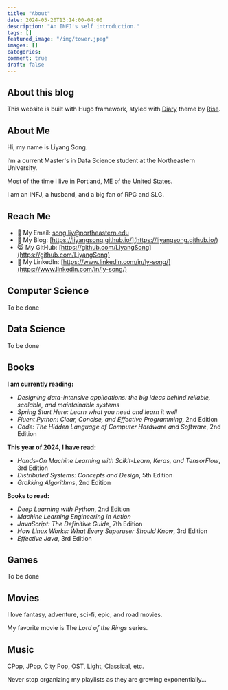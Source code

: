 ```yaml
---
title: "About"
date: 2024-05-20T13:14:00-04:00
description: "An INFJ's self introduction."
tags: []
featured_image: "/img/tower.jpeg"
images: []
categories:
comment: true
draft: false
---
```


## About this blog

This website is built with Hugo framework, styled with [Diary](https://github.com/amazingrise/hugo-theme-diary/) theme by [Rise](https://risehere.net/).

## About Me

Hi, my name is Liyang Song.

I’m a current Master's in Data Science student at the Northeastern University.

Most of the time I live in Portland, ME of the United States.

I am an INFJ, a husband, and a big fan of RPG and SLG.

## Reach Me

- 📧 My Email: [song.liy@northeastern.edu](mailto:song.liy@northeastern.edu)
- 🌠 My Blog: [https://liyangsong.github.io/](https://liyangsong.github.io/)
- 😸 My GitHub: [https://github.com/LiyangSong](https://github.com/LiyangSong)
- 💼 My LinkedIn: [https://www.linkedin.com/in/ly-song/](https://www.linkedin.com/in/ly-song/)

## Computer Science

To be done

## Data Science

To be done

## Books

**I am currently reading:**
- *Designing data-intensive applications: the big ideas behind reliable, scalable, and maintainable systems*
- *Spring Start Here: Learn what you need and learn it well*
- *Fluent Python: Clear, Concise, and Effective Programming*, 2nd Edition
- *Code: The Hidden Language of Computer Hardware and Software*, 2nd Edition

**This year of 2024, I have read:**
- *Hands-On Machine Learning with Scikit-Learn, Keras, and TensorFlow*, 3rd Edition
- *Distributed Systems: Concepts and Design*, 5th Edition
- *Grokking Algorithms*, 2nd Edition

**Books to read:**
- *Deep Learning with Python*, 2nd Edition
- *Machine Learning Engineering in Action*
- *JavaScript: The Definitive Guide*, 7th Edition
- *How Linux Works: What Every Superuser Should Know*, 3rd Edition
- *Effective Java*, 3rd Edition

## Games

To be done

## Movies

I love fantasy, adventure, sci-fi, epic, and road movies.

My favorite movie is The *Lord of the Rings* series.

## Music

CPop, JPop, City Pop, OST, Light, Classical, etc.

Never stop organizing my playlists as they are growing exponentially...

